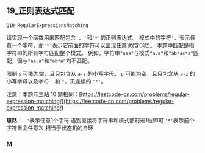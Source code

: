 ## 19_正则表达式匹配

`Q19_RegularExpressionsMatching`

请实现一个函数用来匹配包含`'. '`和`'*'`的正则表达式。
模式中的字符`'.'`表示任意一个字符，而`'*'`表示它前面的字符可以出现任意次(含0次)。
本题中匹配是指字符串的所有字符匹配整个模式。
例如，字符串`"aaa"`与模式`"a.a"`和`"ab*ac*a"`匹配，但与`"aa.a"`和`"ab*a"`均不匹配。

限制
`s` 可能为空，且只包含从 `a-z` 的小写字母。
`p` 可能为空，且只包含从 `a-z` 的小写字母以及字符 `.` 和 `*`，无连续的 `'*'`。

注意：本题与主站 10 题相同：[https://leetcode-cn.com/problems/regular-expression-matching/](https://leetcode-cn.com/problems/regular-expression-matching/)

**思路**
`'. '`表示任意1个字符 遇到直接将字符串和模式都前进1位即可
`'*'`表示前个字符重复任意次 相当于状态机的自环




### M

